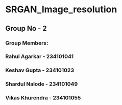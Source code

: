 # SRGAN_Image_resolution
## Group No - 2
### Group Members:
### Rahul Agarkar - 234101041
### Keshav Gupta - 234101023
### Shardul Nalode - 234101049
### Vikas Khurendra - 234101055
